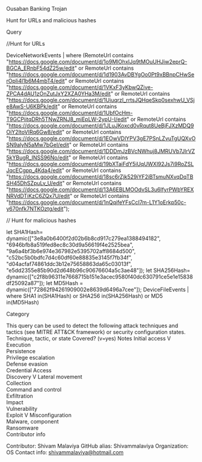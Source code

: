 Ousaban Banking Trojan

Hunt for URLs and malicious hashes

Query

//Hunt for URLs

DeviceNetworkEvents
| where (RemoteUrl contains "https://docs.google.com/document/d/1o9MlOhxIJq9tMOuUHJiw2eprQ-BGCA_ERnbF54dZ25w/edit"
or RemoteUrl contains "https://docs.google.com/document/d/1d1903AvDBYgOo0Pt9xBBnpCHwSerOpIi4l1b6M4mbT4/edit"
or RemoteUrl contains "https://docs.google.com/document/d/1VKxF3yKbwQZive-ZPCA4dAU1zOnZutJxY2XZA0YHa3M/edit"
or RemoteUrl contains "https://docs.google.com/document/d/1UiuqrzI_rrtsJQHqeSkp0sexhwU_VSje8AwS-U6KBPk/edit"
or RemoteUrl contains "https://docs.google.com/document/d/1UbfOcHm-T9GCPiitqDRh5TNwZRNJ8_miEpLW-2ypU-I/edit"
or RemoteUrl contains "https://docs.google.com/document/d/1JLuJKoxcd0vRqut8UeBjFJXzMDQ9OiY2ItoVIRq6Gw8/edit"
or RemoteUrl contains "https://docs.google.com/document/d/1EOwVDlYPV3gE7PSnLZvuTgUQXvOSN9alyN5aMw7bGeI/edit"
or RemoteUrl contains "https://docs.google.com/document/d/1DDDmJzBVcNWhuj8JMRUVb7JlrVZ5kYBugR_INSS96No/edit"
or RemoteUrl contains "https://docs.google.com/document/d/19bXTaiFdY5iUqUWXl92Js7i9RoZSLJqcECgpp_4Kda4/edit"
or RemoteUrl contains "https://docs.google.com/document/d/18sc6rZjk529iYF2iBTsmuNXvqDqTBSH45DhSZpuLv_U/edit"
or RemoteUrl contains "https://docs.google.com/document/d/13A6EBLMOOdvSL3u6IfyrPWbYREXNRVdDTiKzC6ZQx7U/edit"
or RemoteUrl contains "https://docs.google.com/document/d/1nQqifeYFsCcI7m-L1Y1oErkp50c-y670nfk7NTKOztg/edit");

// Hunt for malicious hashes

let SHA1Hash= dynamic(["3e8a0b6400f2d02b6b8cd917c279ea1388494182",
"6946bfb8a519fed8ec8c30d9a56619f4e2525bea",
"9a6a4bf3b6e974e367982e5395702aff8684d500",
"c52bc5b0bdfc7d4c60df60e88835e3145f7fb34f",
"d04acfaf74861ddc3b12e75658863da65c03013f",
"e5dd2355e85b90d2d648b96c90676604a5c3ae48"]);
let SHA256Hash= dynamic(["c2f8b96311e7668715b151e3acec9580f40dc630791ce5e1e15838df25092a87"]);
let MD5Hash = dynamic(["72862f94261909002e8639d6496a7cee"]);
DeviceFileEvents
| where SHA1 in(SHA1Hash) or SHA256 in(SHA256Hash) or MD5 in(MD5Hash)


Category

This query can be used to detect the following attack techniques and tactics (see MITRE ATT&CK framework) or security configuration states.
Technique, tactic, or state 	Covered? (v=yes) 	Notes
Initial access 	V	
Execution 		
Persistence 		
Privilege escalation 		
Defense evasion 		
Credential Access 		
Discovery 		 V
Lateral movement 		
Collection 		
Command and control 		
Exfiltration 		
Impact 		
Vulnerability 		
Exploit 		V
Misconfiguration 		
Malware, component 		
Ransomware 		
Contributor info

Contributor: Shivam Malaviya GitHub alias: Shivammalaviya Organization: OS Contact info: shivammalaviya@hotmail.com
